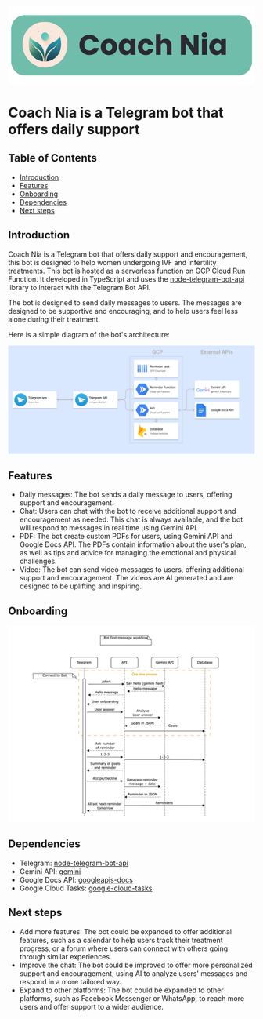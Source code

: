 ![Logo](docs/logo.png)

# Coach Nia is a Telegram bot that offers daily support

## Table of Contents

- [Introduction](#introduction)
- [Features](#features)
- [Onboarding](#onboarding)
- [Dependencies](#dependencies)
- [Next steps](#next-steps)

## Introduction

Coach Nia is a Telegram bot that offers daily support and encouragement, this
bot is designed to help women undergoing IVF and infertility treatments. This
bot is hosted as a serverless function on GCP Cloud Run Function. It developed
in TypeScript and uses the
[node-telegram-bot-api](https://www.npmjs.com/package/node-telegram-bot-api)
library to interact with the Telegram Bot API.

The bot is designed to send daily messages to users. The messages are designed
to be supportive and encouraging, and to help users feel less alone during their
treatment.

Here is a simple diagram of the bot's architecture:

![Architecture](docs/architecture.png)

## Features

- Daily messages: The bot sends a daily message to users, offering support and
  encouragement.
- Chat: Users can chat with the bot to receive additional support and
  encouragement as needed. This chat is always available, and the bot will
  respond to messages in real time using Gemini API.
- PDF: The bot create custom PDFs for users, using Gemini API and Google Docs
  API. The PDFs contain information about the user's plan, as well as tips and
  advice for managing the emotional and physical challenges.
- Video: The bot can send video messages to users, offering additional support
  and encouragement. The videos are AI generated and are designed to be
  uplifting and inspiring.

## Onboarding

![Diagarm](docs/diagram.png)

## Dependencies

- Telegram:
  [node-telegram-bot-api](https://www.npmjs.com/package/node-telegram-bot-api)
- Gemini API: [gemini](https://www.npmjs.com/package/@google/generative-ai)
- Google Docs API:
  [googleapis-docs](https://www.npmjs.com/package/@googleapis/docs)
- Google Cloud Tasks:
  [google-cloud-tasks](https://www.npmjs.com/package/@google-cloud/tasks)

## Next steps

- Add more features: The bot could be expanded to offer additional features,
  such as a calendar to help users track their treatment progress, or a forum
  where users can connect with others going through similar experiences.
- Improve the chat: The bot could be improved to offer more personalized support
  and encouragement, using AI to analyze users' messages and respond in a more
  tailored way.
- Expand to other platforms: The bot could be expanded to other platforms, such
  as Facebook Messenger or WhatsApp, to reach more users and offer support to a
  wider audience.
